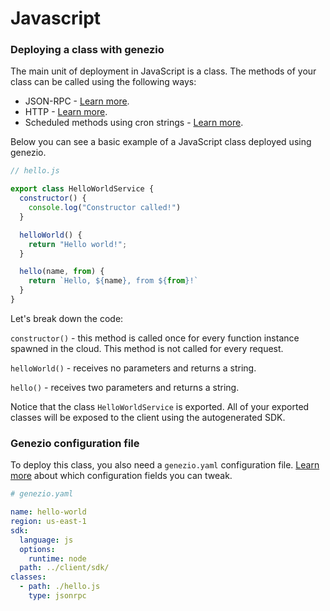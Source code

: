 # Javascript

### Deploying a class with genezio

The main unit of deployment in JavaScript is a class. The methods of your class can be called using the following ways:

* JSON-RPC - [Learn more](../method-types/json-rpc-methods.md).
* HTTP - [Learn more](../method-types/http-methods-webhooks.md).
* Scheduled methods using cron strings - [Learn more](../method-types/cron-methods.md).

Below you can see a basic example of a JavaScript class deployed using genezio.&#x20;

```javascript
// hello.js

export class HelloWorldService {
  constructor() {
    console.log("Constructor called!")
  }

  helloWorld() {
    return "Hello world!";
  }

  hello(name, from) {
    return `Hello, ${name}, from ${from}!`
  }
}
```

Let's break down the code:

`constructor()` - this method is called once for every function instance spawned in the cloud. This method is not called for every request.

`helloWorld()` - receives no parameters and returns a string.

`hello()` - receives two parameters and returns a string.

Notice that the class `HelloWorldService` is exported. All of your exported classes will be exposed to the client using the autogenerated SDK.

### Genezio configuration file

To deploy this class, you also need a `genezio.yaml` configuration file. [Learn more](../yaml-configuration-file.md) about which configuration fields you can tweak.

```yaml
# genezio.yaml

name: hello-world
region: us-east-1
sdk:
  language: js
  options:
    runtime: node
  path: ../client/sdk/
classes:
  - path: ./hello.js
    type: jsonrpc
```
